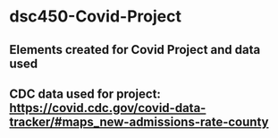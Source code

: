 # dsc450-Covid-Project

##  Elements created for Covid Project and data used
##  CDC data used for project: https://covid.cdc.gov/covid-data-tracker/#maps_new-admissions-rate-county
